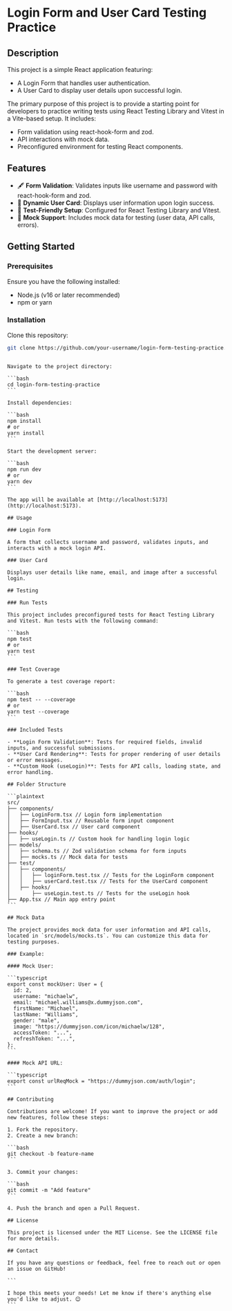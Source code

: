 # Login Form and User Card Testing Practice

## Description

This project is a simple React application featuring:

- A Login Form that handles user authentication.
- A User Card to display user details upon successful login.

The primary purpose of this project is to provide a starting point for developers to practice writing tests using React Testing Library and Vitest in a Vite-based setup. It includes:

- Form validation using react-hook-form and zod.
- API interactions with mock data.
- Preconfigured environment for testing React components.

## Features

- 🖋️ **Form Validation**: Validates inputs like username and password with react-hook-form and zod.
- 🧾 **Dynamic User Card**: Displays user information upon login success.
- 🔬 **Test-Friendly Setup**: Configured for React Testing Library and Vitest.
- 🚀 **Mock Support**: Includes mock data for testing (user data, API calls, errors).

## Getting Started

### Prerequisites

Ensure you have the following installed:

- Node.js (v16 or later recommended)
- npm or yarn

### Installation

Clone this repository:

```bash
git clone https://github.com/your-username/login-form-testing-practice.git
```

````

Navigate to the project directory:

```bash
cd login-form-testing-practice
```

Install dependencies:

```bash
npm install
# or
yarn install
```

Start the development server:

```bash
npm run dev
# or
yarn dev
```

The app will be available at [http://localhost:5173](http://localhost:5173).

## Usage

### Login Form

A form that collects username and password, validates inputs, and interacts with a mock login API.

### User Card

Displays user details like name, email, and image after a successful login.

## Testing

### Run Tests

This project includes preconfigured tests for React Testing Library and Vitest. Run tests with the following command:

```bash
npm test
# or
yarn test
```

### Test Coverage

To generate a test coverage report:

```bash
npm test -- --coverage
# or
yarn test --coverage
```

### Included Tests

- **Login Form Validation**: Tests for required fields, invalid inputs, and successful submissions.
- **User Card Rendering**: Tests for proper rendering of user details or error messages.
- **Custom Hook (useLogin)**: Tests for API calls, loading state, and error handling.

## Folder Structure

```plaintext
src/
├── components/
│   ├── LoginForm.tsx // Login form implementation
│   ├── FormInput.tsx // Reusable form input component
│   ├── UserCard.tsx // User card component
├── hooks/
│   ├── useLogin.ts // Custom hook for handling login logic
├── models/
│   ├── schema.ts // Zod validation schema for form inputs
│   ├── mocks.ts // Mock data for tests
├── test/
│   ├── components/
│   │   ├── loginForm.test.tsx // Tests for the LoginForm component
│   │   ├── userCard.test.tsx // Tests for the UserCard component
│   ├── hooks/
│       ├── useLogin.test.ts // Tests for the useLogin hook
├── App.tsx // Main app entry point
```

## Mock Data

The project provides mock data for user information and API calls, located in `src/models/mocks.ts`. You can customize this data for testing purposes.

### Example:

#### Mock User:

```typescript
export const mockUser: User = {
  id: 2,
  username: "michaelw",
  email: "michael.williams@x.dummyjson.com",
  firstName: "Michael",
  lastName: "Williams",
  gender: "male",
  image: "https://dummyjson.com/icon/michaelw/128",
  accessToken: "...",
  refreshToken: "...",
};
```

#### Mock API URL:

```typescript
export const urlReqMock = "https://dummyjson.com/auth/login";
```

## Contributing

Contributions are welcome! If you want to improve the project or add new features, follow these steps:

1. Fork the repository.
2. Create a new branch:

```bash
git checkout -b feature-name
```

3. Commit your changes:

```bash
git commit -m "Add feature"
```

4. Push the branch and open a Pull Request.

## License

This project is licensed under the MIT License. See the LICENSE file for more details.

## Contact

If you have any questions or feedback, feel free to reach out or open an issue on GitHub!

```

I hope this meets your needs! Let me know if there's anything else you'd like to adjust. 😊
```
````
